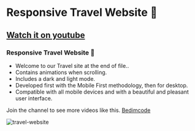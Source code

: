 # Responsive Travel Website 🌊
## [Watch it on youtube](https://youtu.be/YzRDHxbw1RU)
###  Responsive Travel Website 🌊

- Welcome to our Travel site at the end of file..
- Contains animations when scrolling.
- Includes a dark and light mode.
- Developed first with the Mobile First methodology, then for desktop.
- Compatible with all mobile devices and with a beautiful and pleasant user interface.

Join the channel to see more videos like this. [Bedimcode](https://www.youtube.com/c/Bedimcode)

![travel-website](/preview.png)
